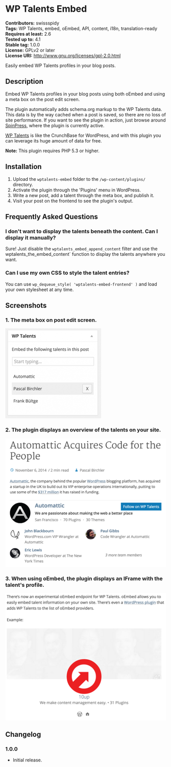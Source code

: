 # WP Talents Embed #
**Contributors:** swissspidy  
**Tags:** WP Talents, embed, oEmbed, API, content, i18n, translation-ready  
**Requires at least:** 2.6  
**Tested up to:** 4.1  
**Stable tag:** 1.0.0  
**License:** GPLv2 or later  
**License URI:** http://www.gnu.org/licenses/gpl-2.0.html  

Easily embed WP Talents profiles in your blog posts.

## Description ##

Embed WP Talents profiles in your blog posts using both oEmbed and using a meta box on the post edit screen.

The plugin automatically adds schema.org markup to the WP Talents data. This data is by the way cached when a post is saved, so there are no loss of site performance.
If you want to see the plugin in action, just browse around [SpinPress](https://spinpress.com/ "SpinPress"), where the plugin is currently active.

[WP Talents](https://wptalents.com/ "WP Talents") is like the CrunchBase for WordPress, and with this plugin you can leverage its huge amount of data for free.

**Note:** This plugin requires PHP 5.3 or higher.  

## Installation ##

1. Upload the `wptalents-embed` folder to the `/wp-content/plugins/` directory.
1. Activate the plugin through the 'Plugins' menu in WordPress.
1. Write a new post, add a talent through the meta box, and publish it.
1. Visit your post on the frontend to see the plugin's output.

## Frequently Asked Questions ##

### I don't want to display the talents beneath the content. Can I display it manually? ###

Sure! Just disable the `wptalents_embed_append_content` filter and use the wptalents_the_embed_content` function to display the talents anywhere you want.

### Can I use my own CSS to style the talent entries? ###

You can use `wp_dequeue_style( 'wptalents-embed-frontend' )` and load your own stylesheet at any time.

## Screenshots ##

### 1. The meta box on post edit screen. ###
![The meta box on post edit screen.](https://raw.githubusercontent.com/swissspidy/wptalents-embed/master/screenshot-1.png)


### 2. The plugin displays an overview of the talents on your site. ###
![The plugin displays an overview of the talents on your site.](https://raw.githubusercontent.com/swissspidy/wptalents-embed/master/screenshot-2.png)


### 3. When using oEmbed, the plugin displays an IFrame with the talent's profile. ###
![When using oEmbed, the plugin displays an IFrame with the talent's profile.](https://raw.githubusercontent.com/swissspidy/wptalents-embed/master/screenshot-3.png)


## Changelog ##

### 1.0.0 ###
* Initial release.